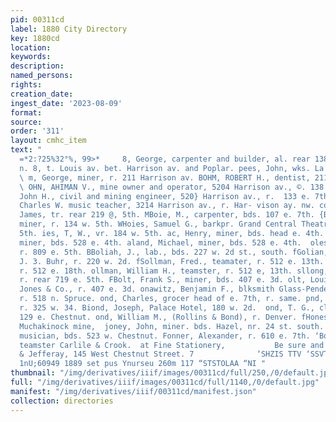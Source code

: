 ```yaml
---
pid: 00311cd
label: 1880 City Directory
key: 1880cd
location: 
keywords: 
description: 
named_persons: 
rights: 
creation_date: 
ingest_date: '2023-08-09'
format: 
source: 
order: '311'
layout: cmhc_item
text: "                                                                   EN & CHITTENDEN,
  =*2:?25%32°%, 99>*     8, George, carpenter and builder, al. rear 138 w. 3d, r.
  n. 8, t. Louis av. bet. Harrison av. and Poplar. pees, John, wks. La Plata smelter.
  \ m, George, miner, r. 211 Harrison av. BOHM, ROBERT H., dentist, 211 Harrison av.
  \ OHN, AHIMAN V., mine owner and operator, 5204 Harrison av., ©. 138 e, 7th. Bohn,
  John H., civil and mining engineer, 520} Harrison av., r.  133 e. 7th. obnhorst,
  Charles W. music teacher, 3214 Harrison av., r. Har- vison ay. nw. cor. 4th. ie,
  James, tr. rear 219 @, 5th. MBoie, M., carpenter, bds. 107 e. 7th. {Boies, Samuel,
  miner, r. 134 w. 5th. WHoies, Samuel G., barkpr. Grand Central Theatre, r. 134 w.
  5th. ies, T, W., vr. 184 w. 5th. ac, Henry, miner, bds. head e. 4th. oland, D. F.,
  miner, bds. 528 e. 4th. aland, Michael, miner, bds. 528 e. 4th.  oles, John, miner,
  r. 809 e. 5th. BBoliah, J., lab., bds. 227 w. 2d st., south. fGolian, John, tailor
  J. 3. Buhr, r. 220 w. 2d. fSollman, Fred., teamater, r. 512 e. 13th. RBollman, Jacob,
  r. 512 e. 18th. ollman, William H., teamster, r. 512 e, 13th. sllong, W. T.., miner,
  r. rear 719 e. 5th. FBolt, Frank S., miner, bds. 407 e. 3d. olt, Louis J., carpenter
  Jones & Co., r. 407 e. 3d. onawitz, Benjamin F., blksmith Glass-Pendery Mining Co.,
  r. 518 n. Spruce. ond, Charles, grocer head of e. 7th, r. same. pnd, James M., miner,
  r. 325 w. 34. Biond, Joseph, Palace Hotel, 180 w. 2d.  ond, T. G., clk. HE. H. Andrews,
  129 e. Chestnut. ond, William M., (Rollins & Bond), r. Denver. fHones, Jasper, miner
  Muchakinock mine,  joney, John, miner. bds. Hazel, nr. 24 st. south. oning, John,
  musician, bds. 523 w. Chestnut. Fonner, Alexander, r. 610 e. 7th. ‘Bonner, A. J.,
  teamster Carlile & Crook.  at Fine Stationery,           Be sure and call at Tribe
  & Jefferay, 145 West Chestnut Street. 7              ‘SHZIS TTV ‘SSVTO MOGNIM  neeng
  1nU;60949 1889 set pus Ynurseu 260m 117 “STSTOLAA “NI "
thumbnail: "/img/derivatives/iiif/images/00311cd/full/250,/0/default.jpg"
full: "/img/derivatives/iiif/images/00311cd/full/1140,/0/default.jpg"
manifest: "/img/derivatives/iiif/00311cd/manifest.json"
collection: directories
---
```

